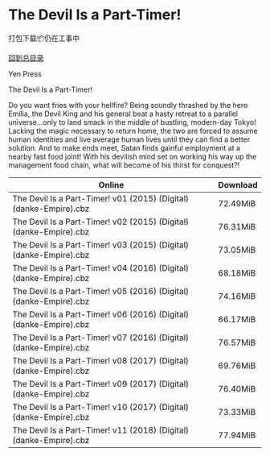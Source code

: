 # The Devil Is a Part-Timer!

打包下载📦仍在工事中

[回到总目录](/Catalogs.md)

Yen Press

The Devil Is a Part-Timer!

Do you want fries with your hellfire? Being soundly thrashed by the hero Emilia, the Devil King and his general beat a hasty retreat to a parallel universe...only to land smack in the middle of bustling, modern-day Tokyo! Lacking the magic necessary to return home, the two are forced to assume human identities and live average human lives until they can find a better solution. And to make ends meet, Satan finds gainful employment at a nearby fast food joint! With his devilish mind set on working his way up the management food chain, what will become of his thirst for conquest?!





Online | Download
--- | ---
The Devil Is a Part-Timer! v01 (2015) (Digital) (danke-Empire).cbz | 72.49MiB
The Devil Is a Part-Timer! v02 (2015) (Digital) (danke-Empire).cbz | 76.31MiB
The Devil Is a Part-Timer! v03 (2015) (Digital) (danke-Empire).cbz | 73.05MiB
The Devil Is a Part-Timer! v04 (2016) (Digital) (danke-Empire).cbz | 68.18MiB
The Devil Is a Part-Timer! v05 (2016) (Digital) (danke-Empire).cbz | 74.16MiB
The Devil Is a Part-Timer! v06 (2016) (Digital) (danke-Empire).cbz | 66.17MiB
The Devil Is a Part-Timer! v07 (2016) (Digital) (danke-Empire).cbz | 76.57MiB
The Devil Is a Part-Timer! v08 (2017) (Digital) (danke-Empire).cbz | 69.76MiB
The Devil Is a Part-Timer! v09 (2017) (Digital) (danke-Empire).cbz | 76.40MiB
The Devil Is a Part-Timer! v10 (2017) (Digital) (danke-Empire).cbz | 73.33MiB
The Devil Is a Part-Timer! v11 (2018) (Digital) (danke-Empire).cbz | 77.94MiB